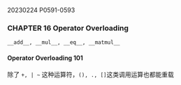 20230224    P0591-0593
### CHAPTER 16 Operator Overloading

`__add__, __mul__, __eq__, __matmul__`


#### Operator Overloading 101
除了 `+, | ~` 这种运算符，`(), ., []`这类调用运算也都能重载
